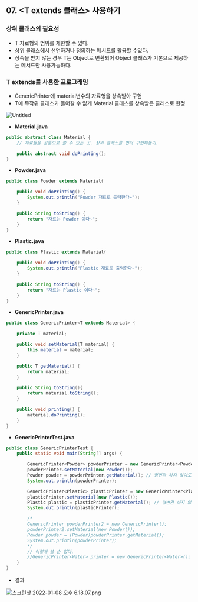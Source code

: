 ## 07. <T extends 클래스> 사용하기

### 상위 클래스의 필요성

- T 자료형의 범위를 제한할 수 있다.
- 상위 클래스에서 선언하거나 정의하는 메서드를 활용할 수있다.
- 상속을 받지 않는 경우 T는 Object로 변환되어 Object 클래스가 기본으로 제공하는 메서드만 사용가능하다.

### T extends를 사용한 프로그래밍

- GenericPrinter에 material변수의 자료형을 상속받아 구현
- T에 무작위 클래스가 들어갈 수 없게 Material 클래스를 상속받은 클래스로 한정

![Untitled](https://t1.daumcdn.net/cafeattach/1Dzpp/9fd386f1b5811d8d41b8deb2d136441cd38a8ecd)

- **Material.java**

```java
public abstract class Material {
    // 재료들을 공통으로 쓸 수 있는 곳. 상위 클래스를 먼저 구현해놓기.

    public abstract void doPrinting();
}
```

- **Powder.java**

```java
public class Powder extends Material{

    public void doPrinting() {
        System.out.println("Powder 재료로 출력한다~");
    }

    public String toString() {
        return "재료는 Powder 이다~";
    }
}
```

- **Plastic.java**

```java
public class Plastic extends Material{

    public void doPrinting() {
        System.out.println("Plastic 재료로 출력한다~");
    }

    public String toString() {
        return "재료는 Plastic 이다~";
    }
}
```

- **GenericPrinter.java**

```java
public class GenericPrinter<T extends Material> {

    private T material;

    public void setMaterial(T material) {
        this.material = material;
    }

    public T getMaterial() {
        return material;
    }

    public String toString(){
        return material.toString();
    }

    public void printing() {
        material.doPrinting();
    }
}
```

- **GenericPrinterTest.java**

```java
public class GenericPrinterTest {
    public static void main(String[] args) {

        GenericPrinter<Powder> powderPrinter = new GenericPrinter<Powder>();
        powderPrinter.setMaterial(new Powder());
        Powder powder = powderPrinter.getMaterial(); // 형변환 하지 않아도 된다.
        System.out.println(powderPrinter);

        GenericPrinter<Plastic> plasticPrinter = new GenericPrinter<Plastic>();
        plasticPrinter.setMaterial(new Plastic());
        Plastic plastic = plasticPrinter.getMaterial(); // 형변환 하지 않아도 된다.
        System.out.println(plasticPrinter);

        /*
		GenericPrinter powderPrinter2 = new GenericPrinter();
		powderPrinter2.setMaterial(new Powder());
		Powder powder = (Powder)powderPrinter.getMaterial();
		System.out.println(powderPrinter);
		*/
        // 이렇게 쓸 순 없다.
        //GenericPrinter<Water> printer = new GenericPrinter<Water>();
    }
}
```

- 결과

![스크린샷 2022-01-08 오후 6.18.07.png](https://t1.daumcdn.net/cafeattach/1Dzpp/bd9ab0a1b9bc4c5f8b7712ed552d35b2b7ac0d90)